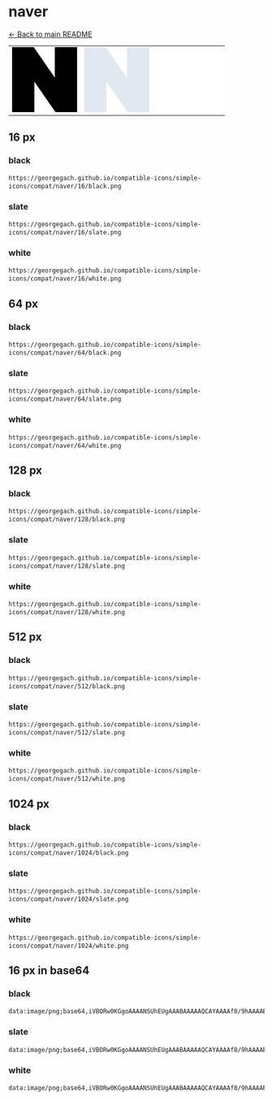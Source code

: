 # naver

[← Back to main README](../../README.md)

<table><tr>
  <td><img src="./128/black.png" width="128" alt="naver black icon" /></td>
  <td><img src="./128/slate.png" width="128" alt="naver slate icon" /></td>
  <td><img src="./128/white.png" width="128" alt="naver white icon" /></td>
</tr></table>

## 16 px

### black
```
https://georgegach.github.io/compatible-icons/simple-icons/compat/naver/16/black.png
```

### slate
```
https://georgegach.github.io/compatible-icons/simple-icons/compat/naver/16/slate.png
```

### white
```
https://georgegach.github.io/compatible-icons/simple-icons/compat/naver/16/white.png
```

## 64 px

### black
```
https://georgegach.github.io/compatible-icons/simple-icons/compat/naver/64/black.png
```

### slate
```
https://georgegach.github.io/compatible-icons/simple-icons/compat/naver/64/slate.png
```

### white
```
https://georgegach.github.io/compatible-icons/simple-icons/compat/naver/64/white.png
```

## 128 px

### black
```
https://georgegach.github.io/compatible-icons/simple-icons/compat/naver/128/black.png
```

### slate
```
https://georgegach.github.io/compatible-icons/simple-icons/compat/naver/128/slate.png
```

### white
```
https://georgegach.github.io/compatible-icons/simple-icons/compat/naver/128/white.png
```

## 512 px

### black
```
https://georgegach.github.io/compatible-icons/simple-icons/compat/naver/512/black.png
```

### slate
```
https://georgegach.github.io/compatible-icons/simple-icons/compat/naver/512/slate.png
```

### white
```
https://georgegach.github.io/compatible-icons/simple-icons/compat/naver/512/white.png
```

## 1024 px

### black
```
https://georgegach.github.io/compatible-icons/simple-icons/compat/naver/1024/black.png
```

### slate
```
https://georgegach.github.io/compatible-icons/simple-icons/compat/naver/1024/slate.png
```

### white
```
https://georgegach.github.io/compatible-icons/simple-icons/compat/naver/1024/white.png
```

## 16 px in base64

### black
```
data:image/png;base64,iVBORw0KGgoAAAANSUhEUgAAABAAAAAQCAYAAAAf8/9hAAAABmJLR0QA/wD/AP+gvaeTAAAAtklEQVQ4jaXRMWoCQRTG8Z8iBGJhHRBS26TJXXIE8Q6BFHsCa2ux8wjewMoilW2sLSwUlqzFbKG7M4rjgynefN/8+eY9qBrnHyvtmka8VTdi7OATk4jWqhgABvjGey4Ahlje8dwWMcLPM4BXjPGRC4A3LNBLGVqrwaHRH7GPeVMJSpwu+pdUghRgjm3jrv8IoMQXdgn9LgB+MRPmkQWAAptnAJXwlb9cgPpxIawxC0CYxbpOdFVnz7Yvt3r46xkAAAAASUVORK5CYII=
```

### slate
```
data:image/png;base64,iVBORw0KGgoAAAANSUhEUgAAABAAAAAQCAYAAAAf8/9hAAAABmJLR0QA/wD/AP+gvaeTAAAA/UlEQVQ4jZ2TP0oDcRSEv9ldEAxBkQgJrG5jY2PjEbxDjiB2HkCwyAmsU4udZ/ACVhZWYpGYJVroClqIYcdCIrr+/MPvdW9m+N40T6NpZb6ODWdFd3nnsziePh4Z7zeyJE0BkMT2qKz2At63CQHALCEOrsuHIg4AIPJMOrX9c+ZXwHuVzZu76jAeIC3a7I5v77ciGwCoZ+vErrOQGxSBZ6A1X0yygepc/21gPDN6+eiAF4SCx4IAmWNRXzXkVigbBiiZ2VkfuQz5fwIAil770nU9BD9FAQDWuysDKbmIBkgy6WsfmEQBANY6nUmSpgPLVRQAIF9tD7HOgebr8wa4qE2kSScX1AAAAABJRU5ErkJggg==
```

### white
```
data:image/png;base64,iVBORw0KGgoAAAANSUhEUgAAABAAAAAQCAYAAAAf8/9hAAAABmJLR0QA/wD/AP+gvaeTAAAAwklEQVQ4jaXSMUpEQRCE4a9FENzAWBCMTUy8i0cQ7yAYeALjjcXMI3gDIwMj0zU2UFAQy2CfIG/n6TJWNl01P9XDyKo+k9waKcllI5uNcRCFoySnDW9FLQDs4CzJfi8A9nAz0XItABzg/D+AbZwkOewFwC6usdkyK0ka81fMfpzf8Wb5uGs1+BgufWtrqsEU4AqPo9msFfytwTGeJvw/AarqAXO8dAEGXeC+G1BVsVxl0dtAVS2GJs9dgAEyxx1W/swXRUZWwQjgJWAAAAAASUVORK5CYII=
```

